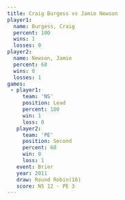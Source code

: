 ```yaml
---
title: Craig Burgess vs Jamie Newson
player1:              
  name: Burgess, Craig
  percent: 100        
  wins: 1             
  losses: 0           
player2:              
  name: Newson, Jamie 
  percent: 68         
  wins: 0             
  losses: 1           
games:
 - player1:        
     team: 'NS'    
     position: Lead
     percent: 100  
     win: 1        
     loss: 0       
   player2:          
     team: 'PE'      
     position: Second
     percent: 68     
     win: 0          
     loss: 1         
   event: Brier         
   year: 2011           
   draw: Round Robin(16)
   score: NS 12 - PE 3  
---
```


